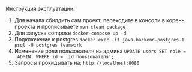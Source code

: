 Инструкция эксплуатации:
  1. Для начала сбилдить сам проект, переходите в консоли в корень проекта и прописываете ```mvn clean package```
  2. Для запуска compose ```docker-compose up -d```  
  3. Подключение к postgres ```docker exec -it java-backend-postgres-1 psql -U postgres teamwork```
  4. Изменение роли пользователя на админа ```UPDATE users SET role = 'ADMIN' WHERE id = 'id пользователя';```  
  5. Запросы прокидывать на: ```http://localhost:8080```
